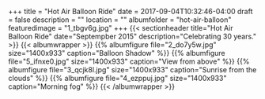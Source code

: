 +++
title = "Hot Air Balloon Ride"
date = 2017-09-04T10:32:46-04:00
draft = false
description = "" 
location = ""
albumfolder = "hot-air-balloon"
featuredimage = "1_tbgv6g.jpg"
+++
{{< sectionheader 
    title="Hot Air Balloon Ride" 
    date="Septempber 2015"
    description="Celebrating 30 years."
    >}}
{{< albumwrapper >}}
{{% albumfigure file="2_do7y5w.jpg" size="1400x933" caption="Balloon Shadow" %}}
{{% albumfigure file="5_ifnxe0.jpg" size="1400x933" caption="View from above" %}}
{{% albumfigure file="3_qcjk8l.jpg" size="1400x933" caption="Sunrise from the clouds" %}}
{{% albumfigure file="4_ezppuj.jpg" size="1400x933" caption="Morning fog" %}}
{{< /albumwrapper >}}
